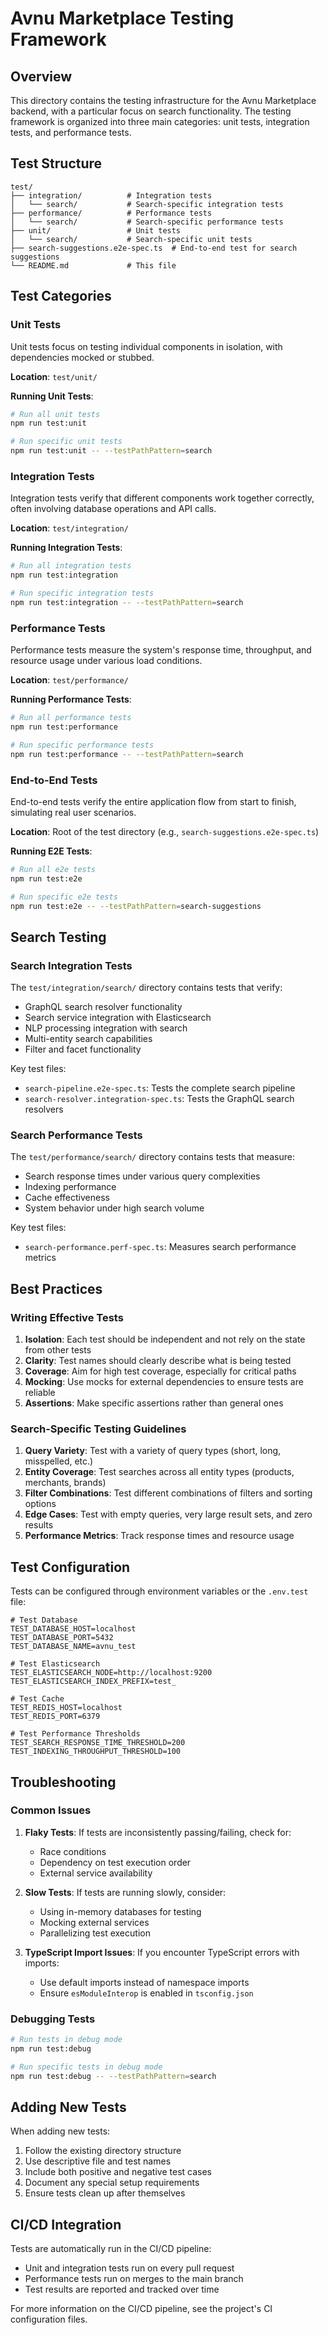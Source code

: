 # Avnu Marketplace Testing Framework

## Overview

This directory contains the testing infrastructure for the Avnu Marketplace backend, with a particular focus on search functionality. The testing framework is organized into three main categories: unit tests, integration tests, and performance tests.

## Test Structure

```
test/
├── integration/          # Integration tests
│   └── search/           # Search-specific integration tests
├── performance/          # Performance tests
│   └── search/           # Search-specific performance tests
├── unit/                 # Unit tests
│   └── search/           # Search-specific unit tests
├── search-suggestions.e2e-spec.ts  # End-to-end test for search suggestions
└── README.md             # This file
```

## Test Categories

### Unit Tests

Unit tests focus on testing individual components in isolation, with dependencies mocked or stubbed.

**Location**: `test/unit/`

**Running Unit Tests**:

```bash
# Run all unit tests
npm run test:unit

# Run specific unit tests
npm run test:unit -- --testPathPattern=search
```

### Integration Tests

Integration tests verify that different components work together correctly, often involving database operations and API calls.

**Location**: `test/integration/`

**Running Integration Tests**:

```bash
# Run all integration tests
npm run test:integration

# Run specific integration tests
npm run test:integration -- --testPathPattern=search
```

### Performance Tests

Performance tests measure the system's response time, throughput, and resource usage under various load conditions.

**Location**: `test/performance/`

**Running Performance Tests**:

```bash
# Run all performance tests
npm run test:performance

# Run specific performance tests
npm run test:performance -- --testPathPattern=search
```

### End-to-End Tests

End-to-end tests verify the entire application flow from start to finish, simulating real user scenarios.

**Location**: Root of the test directory (e.g., `search-suggestions.e2e-spec.ts`)

**Running E2E Tests**:

```bash
# Run all e2e tests
npm run test:e2e

# Run specific e2e tests
npm run test:e2e -- --testPathPattern=search-suggestions
```

## Search Testing

### Search Integration Tests

The `test/integration/search/` directory contains tests that verify:

- GraphQL search resolver functionality
- Search service integration with Elasticsearch
- NLP processing integration with search
- Multi-entity search capabilities
- Filter and facet functionality

Key test files:

- `search-pipeline.e2e-spec.ts`: Tests the complete search pipeline
- `search-resolver.integration-spec.ts`: Tests the GraphQL search resolvers

### Search Performance Tests

The `test/performance/search/` directory contains tests that measure:

- Search response times under various query complexities
- Indexing performance
- Cache effectiveness
- System behavior under high search volume

Key test files:

- `search-performance.perf-spec.ts`: Measures search performance metrics

## Best Practices

### Writing Effective Tests

1. **Isolation**: Each test should be independent and not rely on the state from other tests
2. **Clarity**: Test names should clearly describe what is being tested
3. **Coverage**: Aim for high test coverage, especially for critical paths
4. **Mocking**: Use mocks for external dependencies to ensure tests are reliable
5. **Assertions**: Make specific assertions rather than general ones

### Search-Specific Testing Guidelines

1. **Query Variety**: Test with a variety of query types (short, long, misspelled, etc.)
2. **Entity Coverage**: Test searches across all entity types (products, merchants, brands)
3. **Filter Combinations**: Test different combinations of filters and sorting options
4. **Edge Cases**: Test with empty queries, very large result sets, and zero results
5. **Performance Metrics**: Track response times and resource usage

## Test Configuration

Tests can be configured through environment variables or the `.env.test` file:

```
# Test Database
TEST_DATABASE_HOST=localhost
TEST_DATABASE_PORT=5432
TEST_DATABASE_NAME=avnu_test

# Test Elasticsearch
TEST_ELASTICSEARCH_NODE=http://localhost:9200
TEST_ELASTICSEARCH_INDEX_PREFIX=test_

# Test Cache
TEST_REDIS_HOST=localhost
TEST_REDIS_PORT=6379

# Test Performance Thresholds
TEST_SEARCH_RESPONSE_TIME_THRESHOLD=200
TEST_INDEXING_THROUGHPUT_THRESHOLD=100
```

## Troubleshooting

### Common Issues

1. **Flaky Tests**: If tests are inconsistently passing/failing, check for:

   - Race conditions
   - Dependency on test execution order
   - External service availability

2. **Slow Tests**: If tests are running slowly, consider:

   - Using in-memory databases for testing
   - Mocking external services
   - Parallelizing test execution

3. **TypeScript Import Issues**: If you encounter TypeScript errors with imports:
   - Use default imports instead of namespace imports
   - Ensure `esModuleInterop` is enabled in `tsconfig.json`

### Debugging Tests

```bash
# Run tests in debug mode
npm run test:debug

# Run specific tests in debug mode
npm run test:debug -- --testPathPattern=search
```

## Adding New Tests

When adding new tests:

1. Follow the existing directory structure
2. Use descriptive file and test names
3. Include both positive and negative test cases
4. Document any special setup requirements
5. Ensure tests clean up after themselves

## CI/CD Integration

Tests are automatically run in the CI/CD pipeline:

- Unit and integration tests run on every pull request
- Performance tests run on merges to the main branch
- Test results are reported and tracked over time

For more information on the CI/CD pipeline, see the project's CI configuration files.
